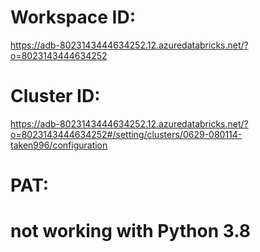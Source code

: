 # Workspace ID: 
https://adb-8023143444634252.12.azuredatabricks.net/?o=8023143444634252

# Cluster ID:
https://adb-8023143444634252.12.azuredatabricks.net/?o=8023143444634252#/setting/clusters/0629-080114-taken996/configuration

# PAT:


# not working with Python 3.8